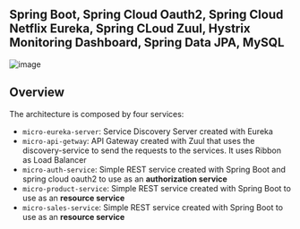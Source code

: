 ## Spring Boot, Spring Cloud Oauth2, Spring Cloud Netflix Eureka, Spring CLoud Zuul, Hystrix Monitoring Dashboard, Spring Data JPA, MySQL


![image](https://user-images.githubusercontent.com/31319842/95044212-b00d7b00-0700-11eb-96eb-431999d05194.jpg)


## Overview

The architecture is composed by four services:
   * `micro-eureka-server`: Service Discovery Server created with Eureka
   * `micro-api-getway`: API Gateway created with Zuul that uses the discovery-service to send the requests to the services. It uses Ribbon as Load Balancer
   * `micro-auth-service`: Simple REST service created with Spring Boot and spring cloud oauth2 to use as an **authorization service**
   * `micro-product-service`: Simple REST service created with Spring Boot to use as an **resource service**
   * `micro-sales-service`: Simple REST service created with Spring Boot to use as an **resource service**

